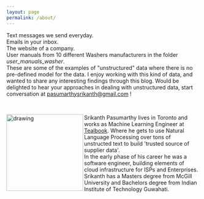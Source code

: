 ```yaml
---
layout: page
permalink: /about/
---
```


Text messages we send everyday.  
Emails in your inbox.  
The website of a company.  
User manuals from 10 different Washers manufacturers in the folder *user_manuals_washer*.  
These are some of the examples of "unstructured" data where there is no pre-defined model for the data.
I enjoy working with this kind of data, and wanted to share any interesting findings through this blog.
Would be delighted to hear your approaches in dealing with unstructured data, start conversation
at <pasumarthysrikanth@gmail.com> !  

&nbsp;
&nbsp;

<p><img src="/images/display_picture.jpg" alt="drawing" width="200" align="left"/> Srikanth Pasumarthy lives in Toronto
and works as Machine Learning Engineer at 
<a href = "http://www.tealbook.com">Tealbook</a>. Where he gets to use Natural Language Processing over tons of 
unstructed text to build 'trusted source of supplier data'.<br>
In the early phase of his career he was a software engineer, building
elements of cloud infrastructure for ISPs and Enterprises.<br>
Srikanth has a Masters degree from McGill University 
and Bachelors degree from Indian Institute of Technology Guwahati.</p>

